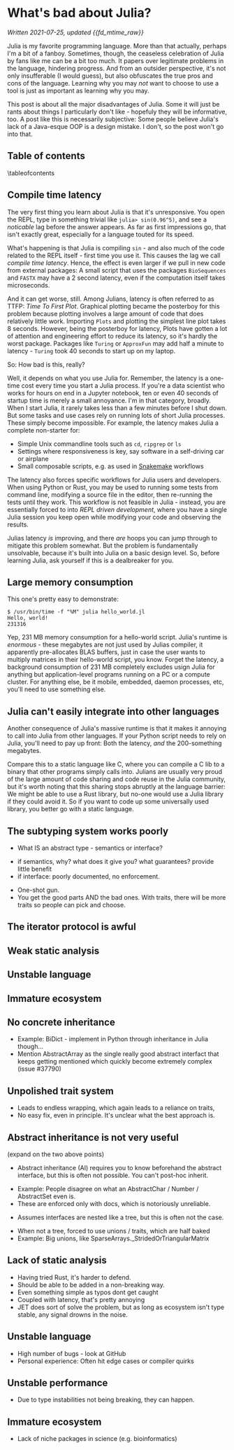 # What's bad about Julia?
_Written 2021-07-25, updated {{fd_mtime_raw}}_

Julia is my favorite programming language. More than that actually, perhaps I'm a bit of a fanboy. Sometimes, though, the ceaseless celebration of Julia by fans like me can be a bit too much. It papers over legitimate problems in the language, hindering progress. And from an outsider perspective, it's not only insufferable (I would guess), but also obfuscates the true pros and cons of the language. Learning why you may _not_ want to choose to use a tool is just as important as learning why you may.

This post is about all the major disadvantages of Julia. Some it will just be rants about things I particularly don't like - hopefuly they will be informative, too. A post like this is necessarily subjective: Some people believe Julia's lack of a Java-esque OOP is a design mistake. I don't, so the post won't go into that.

## Table of contents
\tableofcontents

## Compile time latency
The very first thing you learn about Julia is that it's unresponsive. You open the REPL, type in something trivial like `julia> sin(0.96^5)`, and see a _noticable_ lag before the answer appears. As far as first impressions go, that isn't exactly great, especially for a language touted for its speed.

What's happening is that Julia is compiling `sin` - and also much of the code related to the REPL itself - first time you use it. This causes the lag we call _compile time latency_. Hence, the effect is even larger if we pull in new code from external packages: A small script that uses the packages `BioSequences` and `FASTX` may have a 2 second latency, even if the computation itself takes microseconds.

And it can get worse, still. Among Julians, latency is often referred to as TTFP: _Time To First Plot_. Graphical plotting became the posterboy for this problem because plotting involves a large amount of code that does relatively little work. Importing `Plots` and plotting the simplest line plot takes 8 seconds. However, being the posterboy for latency, Plots have gotten a lot of attention and engineering effort to reduce its latency, so it's hardly the worst package. Packages like `Turing` or `ApproxFun` may add half a minute to latency - `Turing` took 40 seconds to start up on my laptop.

So: How bad is this, really?

Well, it depends on what you use Julia for. Remember, the latency is a one-time cost every time you start a Julia process. If you're a data scientist who works for hours on end in a Jupyter notebook, ten or even 40 seconds of startup time is merely a small annoyance. I'm in that category, broadly. When I start Julia, it rarely takes less than a few minutes before I shut down. But some tasks and use cases rely on running lots of short Julia processes. These simply become impossible. For example, the latency makes Julia a complete non-starter for:

* Simple Unix commandline tools such as `cd`, `ripgrep` or `ls`
* Settings where responsiveness is key, say software in a self-driving car or airplane
* Small composable scripts, e.g. as used in [Snakemake](https://snakemake.readthedocs.io/en/stable/) workflows

The latency also forces specific workflows for Julia users and developers. When using Python or Rust, you may be used to running some tests from command line, modifying a source file in the editor, then re-running the tests until they work. This workflow is not feasible in Julia - instead, you are essentially forced to into _REPL driven development_, where you have a single Julia session you keep open while modifying your code and observing the results.

Julias latency _is_ improving, and there _are_ hoops you can jump through to mitigate this problem somewhat. But the problem is fundamentally unsolvable, because it's built into Julia on a basic design level. So, before learning Julia, ask yourself if this is a dealbreaker for you.

## Large memory consumption
This one's pretty easy to demonstrate:

```
$ /usr/bin/time -f "%M" julia hello_world.jl
Hello, world!
231316
```

Yep, 231 MB memory consumption for a hello-world script. Julia's runtime is _enormous_ - these megabytes are not just used by Julias compiler, it apparently pre-allocates BLAS buffers, just in case the user wants to multiply matrices in their hello-world script, you know. Forget the latency, a background consumption of 231 MB completely excludes usign Julia for anything but application-level programs running on a PC or a compute cluster. For anything else, be it mobile, embedded, daemon processes, etc, you'll need to use something else.

## Julia can't easily integrate into other languages
Another consequence of Julia's massive runtime is that it makes it annoying to call into Julia from other languages. If your Python script needs to rely on Julia, you'll need to pay up front: Both the latency, _and_ the 200-something megabytes.

Compare this to a static language like C, where you can compile a C lib to a binary that other programs simply calls into. Julians are usually very proud of the large amount of code sharing and code reuse in the Julia community, but it's worth noting that this sharing stops abruptly at the language barrier: We might be able to use a Rust library, but no-one would use a Julia library if they could avoid it. So if you want to code up some universally used library, you better go with a static language.

## The subtyping system works poorly
* What IS an abstract type - semantics or interface?
 - if semantics, why? what does it give you? what guarantees? provide little benefit
 - if interface: poorly documented, no enforcement.

* One-shot gun.
* You get the good parts AND the bad ones. With traits, there will be more traits so people can pick and choose.

## The iterator protocol is awful

## Weak static analysis

## Unstable language

## Immature ecosystem

## No concrete inheritance
* Example: BiDict - implement in Python through inheritance in Julia though...
* Mention AbstractArray as the single really good abstract interfact 
that keeps getting mentioned
which quickly become extremely complex (issue #37790)

## Unpolished trait system
* Leads to endless wrapping, which again leads to a reliance on traits,
* No easy fix, even in principle. It's unclear what the best approach is.

## Abstract inheritance is not very useful
(expand on the two above points)
* Abstract inheritance (AI) requires you to know beforehand the abstract interface,
but this is often not possible. You can't post-hoc inherit.
- Example: People disagree on what an AbstractChar / Number / AbstractSet even is.
- These are enforced only with docs, which is notoriously unreliable.
* Assumes interfaces are nested like a tree, but this is often not the case.
- When not a tree, forced to use unions / traits, which are half baked
- Example: Big unions, like SparseArrays._StridedOrTriangularMatrix

## Lack of static analysis
* Having tried Rust, it's harder to defend.
* Should be able to be added in a non-breaking way.
* Even something simple as typos dont get caught
* Coupled with latency, that's pretty annoying
* JET does sort of solve the problem, but as long as ecosystem isn't type stable,
any signal drowns in the noise.

## Unstable language
* High number of bugs - look at GitHub
* Personal experience: Often hit edge cases or compiler quirks

## Unstable performance
* Due to type instabilities not being breaking, they can happen.

## Immature ecosystem
* Lack of niche packages in science (e.g. bioinformatics)


